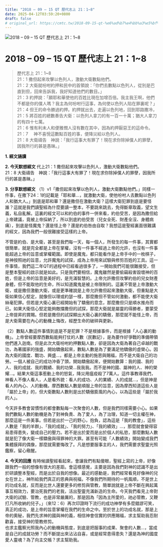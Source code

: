 ```yaml
---
title: "2018 – 09 – 15 QT 歷代志上 21：1~8"
date: 2025-04-12T03:59:20+0800
draft: false
# original_url: https://cmtc.tw/2018-09-15-qt-%e6%ad%b7%e4%bb%a3%e5%bf%97%e4%b8%8a-21%ef%bc%9a18
---
```


![2018 – 09 – 15 QT 歷代志上 21：1\~8](/images/qt.jpg   "2018 – 09 – 15 QT 歷代志上 21：1\~8")

# 2018 – 09 – 15 QT 歷代志上 21：1\~8

> 歷代志上 21：1\~8  
> 21：1 撒但起來攻擊以色列人，激動大衛數點他們。  
> 21：2 大衛就吩咐約押和民中的首領說：「你們去數點以色列人，從別是巴直到但，回來告訴我，我好知道他們的數目。」  
> 21：3 約押說：「願耶和華使他的百姓比現在加增百倍。我主我王啊，他們不都是你的僕人嗎？我主為何吩咐行這事，為何使以色列人陷在罪裏呢？」  
> 21：4 但王的命令勝過約押。約押就出去，走遍以色列地，回到耶路撒冷，  
> 21：5 將百姓的總數奏告大衛：以色列人拿刀的有一百一十萬；猶大人拿刀的有四十七萬。  
> 21：6 惟有利未人和便雅憫人沒有數在其中，因為約押厭惡王的這命令。  
> 21：7 　神不喜悅這數點百姓的事，便降災給以色列人。  
> 21：8 大衛禱告　神說：「我行這事大有罪了！現在求你除掉僕人的罪孽，因我所行的甚是愚昧。」

**1. 經文誦讀**

**2.  今天默想經文**
代上21：1 撒但起來攻擊以色列人，激動大衛數點他們。  
21：8 大衛禱告　神說：「我行這事大有罪了！現在求你除掉僕人的罪孽，因我所行的甚是愚昧。」

**3. 分享默想經文**
（1）v1「撒但起來攻擊以色列人，激動大衛數點他們。」同樣一件事，在撒下24：1的記載是「耶和華…，就激動大衛，使他吩咐人去數點以色列人和猶大人。」到底是耶和華？還是撒但在激動大衛？這樣大衛犯罪到底是要怪誰？這就是我們讀聖經為什麼要讀一整本，不要跳來跳去，免得斷章取義，望文生義，私自亂解。這裏的經文可以和約伯的事件一併來看，約伯受苦，是因為撒但給上帝建議，竟被上帝採納了，所以到底約伯受苦（兒女全死、財產全沒、身體病痛），到底是怪魔鬼？還是怪上帝？還是約伯咎由自取？我想這是聖經裏面很難講的經文，因為我們一般很難接受這樣的上帝。

不管是約伯、是大衛，甚至是我們每一天，每一個人，所發生的每一件事，其實都很簡單，就是完全都是上帝在掌權，沒有一件事不經過上帝的允許，也沒有一件事能超過上帝的旨意或掌權範圍。即使是魔鬼，都只能看作是上帝手中的一枚棋子，是神按照祂的旨意，允許魔鬼的試探，成為上帝用來試驗與修剪百姓的工具。這一件事情，我們這二年QT的過程中已經看過很多了，一開始我們可能很難接受，但是整本聖經的啟示就是如此。只是我們要相信，魔鬼雖然是要偷竊殺害毀壞神的百姓，但是上帝的旨意是美好的，是充滿智慧的。上帝允許撒但攻擊約伯的兒女財產身體，但不能取他的生命，所以知道魔鬼是被上帝限制的。這裏不管是上帝激動大衛，或是撒但激動大衛，或是更準確說是上帝允許撒但起來激動大衛，但重點是大衛如果信心堅定，就像但以理或約瑟一樣，那麼撒但不管如何激動，都不能使大衛絲毫犯罪。但若是大衛心裏已經開始有了驕傲的意念，那麼撒但只是順水推舟而已。如果大衛信心堅定能夠敵擋撒但的試探，那麼大衛就是屬靈的得勝者，要蒙受上帝提昇的賞賜。但若是撒但的試探顯出大衛心裏的驕傲，那麼就不能怪上帝，而是大衛需要在內心的動機上悔改，經歷生命的破碎與更新。

（2）數點人數這件事情到底是不是犯罪？不是根據事件，而是根據「人心裏的動機」。上帝曾經要摩西數點能夠打仗的人數（民數記），是為要作好爭戰的準備帶領他們進入迦南。但是此次大衛吩咐約押數點人數，卻是因為大衛為著自己卓越的戰功，為著國家的強盛，開始驕傲起來，數點人數是為了要滿足他驕傲的虛榮心。因為大衛的國度、戰功、興盛…，都是上帝主動的施恩與賜福，而不是大衛自己的功勞。一個人被自己的成功沖昏了頭，開始驕傲起來，便開始數算：我的國、我的人、我的成就、我的戰績、我的功榮…我我我。而不是神的國、屬神的人、神的榮耀…。結果大衛這事惹動上帝的怒氣，降災用瘟疫殺了7萬人。這件事教導我們，神看人不像人看人，人是看外貌：看人的成功、人的業績、人的成就…，但是神是看人的內心、人的動機。摩西數點人數是順服上帝的旨意，因為摩西知道這些人是「屬於上帝」的，但大衛數點人數則是出於驕傲膨風的內心，以為這些是「屬於我的人」。

今天許多教會習慣性的都會數點每一次聚會的人數，但是我們同樣需要小心。如果我們數點人數的動機是為了對神負責、為了愛人，為了治理，知道一切主權在神，那麼這是一件美事。但若是出於一己的野心，抱負，認為這是「我的教會」，這些人數是「我的羊群」、「我的成就」、「我的努力」、「我的績效」…，那麼就會變得容易患得患失，變成自己的壓力。若不是出於愛而是出於個人的私慾，那麼數點人數就是犯了像大衛一樣驕傲與得罪神的大罪。甚至有可能「人數績效」開始變成我們集體膜拜的偶像，那麼就需要悔改了。凡是想要服事主的人，我們需要求聖靈光照鑑察，留心儆醒。

**4. 今天的回應**
有時候讀聖經看起來，會讓我們有點傻眼，聖經上寫的上帝，好像跟我們一般的想像有很大的差距。會這樣感覺，主要是因為我們對神的認識不是出於研讀整本聖經，而是出於自我的想像。最近的感動是，我們經常看見好像神的兒女在世上，神所給我們真正的恩典與祝福，不像我們所期待的一帆風順，不是世上的功成名就，反而是比世人還要更多的修剪與管教，簡單說就是上帝不斷在興起萬事互相效力，要治死我們的老我，活出聖靈充滿新造的生命。今天我們看見上帝對大衛的試驗、管教，也是非常嚴厲的，那是因為「因為主所愛的，祂必管教，又鞭打凡所收納的兒子。」（來12：6）再次印證時下流行的成功神學有多麼錯謬可笑，真正的成功，是上帝的旨意掌權在我們的生命之中。至於世上的功成名就，那是上帝的奧秘，我們先求神的國與神的義，相信神會信實的供應賜福，求主幫助我忍耐歡喜，接受神的管教修剪。  
也求主鑑察光照我內心的動機與態度，到底是把服事的成果、聚會的人數…，當成是自己的成就功勞？而不斷提出來沾沾自喜，或是經常患得患失？還是為神的國度愛人靈魂？為了向主交帳？求主幫助我。
